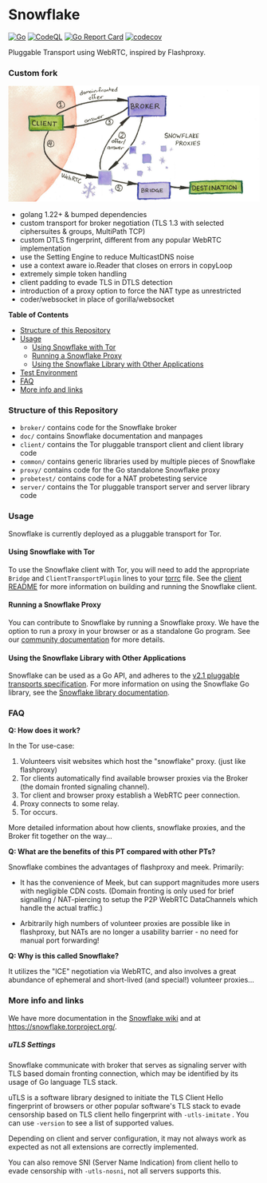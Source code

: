 # Snowflake

[![Go](https://github.com/tgragnato/snowflake/actions/workflows/go.yml/badge.svg?branch=main)](https://github.com/tgragnato/snowflake/actions/workflows/go.yml)
[![CodeQL](https://github.com/tgragnato/snowflake/actions/workflows/codeql.yml/badge.svg?branch=main)](https://github.com/tgragnato/snowflake/actions/workflows/codeql.yml)
[![Go Report Card](https://goreportcard.com/badge/github.com/tgragnato/snowflake)](https://goreportcard.com/report/github.com/tgragnato/snowflake)
[![codecov](https://codecov.io/gh/tgragnato/snowflake/branch/main/graph/badge.svg)](https://codecov.io/gh/tgragnato/snowflake)

Pluggable Transport using WebRTC, inspired by Flashproxy.

### Custom fork

![Schematic](/schematic.png)

- golang 1.22+ & bumped dependencies
- custom transport for broker negotiation (TLS 1.3 with selected ciphersuites & groups, MultiPath TCP)
- custom DTLS fingerprint, different from any popular WebRTC implementation
- use the Setting Engine to reduce MulticastDNS noise
- use a context aware io.Reader that closes on errors in copyLoop
- extremely simple token handling
- client padding to evade TLS in DTLS detection
- introduction of a proxy option to force the NAT type as unrestricted
- coder/websocket in place of gorilla/websocket

**Table of Contents**

- [Structure of this Repository](#structure-of-this-repository)
- [Usage](#usage)
  - [Using Snowflake with Tor](#using-snowflake-with-tor)
  - [Running a Snowflake Proxy](#running-a-snowflake-proxy)
  - [Using the Snowflake Library with Other Applications](#using-the-snowflake-library-with-other-applications)
- [Test Environment](#test-environment)
- [FAQ](#faq)
- [More info and links](#more-info-and-links)

### Structure of this Repository

- `broker/` contains code for the Snowflake broker
- `doc/` contains Snowflake documentation and manpages
- `client/` contains the Tor pluggable transport client and client library code
- `common/` contains generic libraries used by multiple pieces of Snowflake
- `proxy/` contains code for the Go standalone Snowflake proxy
- `probetest/` contains code for a NAT probetesting service
- `server/` contains the Tor pluggable transport server and server library code

### Usage

Snowflake is currently deployed as a pluggable transport for Tor.

#### Using Snowflake with Tor

To use the Snowflake client with Tor, you will need to add the appropriate `Bridge` and `ClientTransportPlugin` lines to your [torrc](https://2019.www.torproject.org/docs/tor-manual.html.en) file. See the [client README](client) for more information on building and running the Snowflake client.

#### Running a Snowflake Proxy

You can contribute to Snowflake by running a Snowflake proxy. We have the option to run a proxy in your browser or as a standalone Go program. See our [community documentation](https://community.torproject.org/relay/setup/snowflake/) for more details. 

#### Using the Snowflake Library with Other Applications

Snowflake can be used as a Go API, and adheres to the [v2.1 pluggable transports specification](). For more information on using the Snowflake Go library, see the [Snowflake library documentation](doc/using-the-snowflake-library.md).

### FAQ

**Q: How does it work?**

In the Tor use-case:

1. Volunteers visit websites which host the "snowflake" proxy. (just
like flashproxy)
2. Tor clients automatically find available browser proxies via the Broker
(the domain fronted signaling channel).
3. Tor client and browser proxy establish a WebRTC peer connection.
4. Proxy connects to some relay.
5. Tor occurs.

More detailed information about how clients, snowflake proxies, and the Broker
fit together on the way...

**Q: What are the benefits of this PT compared with other PTs?**

Snowflake combines the advantages of flashproxy and meek. Primarily:

- It has the convenience of Meek, but can support magnitudes more
users with negligible CDN costs. (Domain fronting is only used for brief
signalling / NAT-piercing to setup the P2P WebRTC DataChannels which handle
the actual traffic.)

- Arbitrarily high numbers of volunteer proxies are possible like in
flashproxy, but NATs are no longer a usability barrier - no need for
manual port forwarding!

**Q: Why is this called Snowflake?**

It utilizes the "ICE" negotiation via WebRTC, and also involves a great
abundance of ephemeral and short-lived (and special!) volunteer proxies...

### More info and links

We have more documentation in the [Snowflake wiki](https://gitlab.torproject.org/tpo/anti-censorship/pluggable-transports/snowflake/-/wikis/home) and at https://snowflake.torproject.org/.

##### uTLS Settings

Snowflake communicate with broker that serves as signaling server with TLS based domain fronting connection, which may be identified by its usage of Go language TLS stack.

uTLS is a software library designed to initiate the TLS Client Hello fingerprint of browsers or other popular software's TLS stack to evade censorship based on TLS client hello fingerprint with `-utls-imitate` . You can use `-version` to see a list of supported values.

Depending on client and server configuration, it may not always work as expected as not all extensions are correctly implemented.

You can also remove SNI (Server Name Indication) from client hello to evade censorship with `-utls-nosni`, not all servers supports this.
